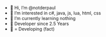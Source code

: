 - 👋 Hi, I’m @notderpaul
- 👀 I’m interested in c#, java, js, lua, html, css
- 🌱 I’m currently learning nothing
- 🤝 Developer since 2.5 Years
- 🥵 = Developing (fact)
